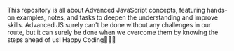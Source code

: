This repository is all about Advanced JavaScript concepts, featuring hands-on examples, notes, and tasks to deepen the understanding and improve skills.
Advanced JS surely can't be done without any challenges in our route, but it can surely be done when we overcome them by knowing the steps ahead of us!
Happy Coding👩🏽‍💻
